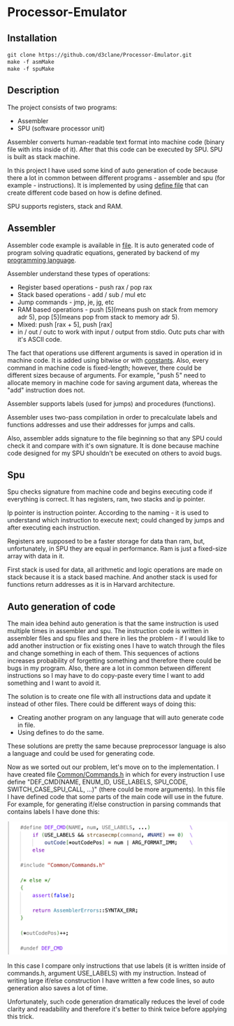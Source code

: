 # Processor-Emulator

## Installation 

```
git clone https://github.com/d3clane/Processor-Emulator.git
make -f asmMake
make -f spuMake
```

## Description 

The project consists of two programs:
- Assembler
- SPU (software processor unit) 

Assembler converts human-readable text format into machine code (binary file with ints inside of it). After that this code can be executed by SPU. SPU is built as stack machine.

In this project I have used some kind of auto generation of code because there a lot in common between different programs - assembler and spu (for example - instructions). It is implemented by using [define file](Common/Commands.h) that can create different code based on how is define defined.  

SPU supports registers, stack and RAM.

## Assembler 

Assembler code example is available in [file](Assembler/code.txt). It is auto generated code of program solving quadratic equations, generated by backend of my [programming language](https://github.com/d3clane/ProgrammingLanguage).

Assembler understand these types of operations:
- Register based operations - push rax / pop rax
- Stack based operations - add / sub / mul etc
- Jump commands - jmp, je, jg, etc
- RAM based operations - push [5](means push on stack from memory adr 5), pop [5](means pop from stack to memory adr 5).
- Mixed: push [rax + 5], push [rax]
- in / out / outc to work with input / output from stdio. Outc puts char with it's ASCII code.

The fact that operations use different arguments is saved in operation id in machine code. It is added using bitwise or with [constants](/Common/Common.h). Also, every command in machine code is fixed-length; however, there could be different sizes because of arguments. For example, "push 5" need to allocate memory in machine code for saving argument data, whereas the "add" instruction does not.

Assembler supports labels (used for jumps) and procedures (functions).

Assembler uses two-pass compilation in order to precalculate labels and functions addresses and use their addresses for jumps and calls.

Also, assembler adds signature to the file beginning so that any SPU could check it and compare with it's own signature. It is done because machine code designed for my SPU shouldn't be executed on others to avoid bugs.

## Spu

Spu checks signature from machine code and begins executing code if everything is correct. It has registers, ram, two stacks and ip pointer.

Ip pointer is instruction pointer. According to the naming - it is used to understand which instruction to execute next; could changed by jumps and after executing each instruction.

Registers are supposed to be a faster storage for data than ram, but, unfortunately, in SPU they are equal in performance. Ram is just a fixed-size array with data in it.

First stack is used for data, all arithmetic and logic operations are made on stack because it is a stack based machine. And another stack is used for functions return addresses as it is in Harvard architecture.

## Auto generation of code

The main idea behind auto generation is that the same instruction is used multiple times in assembler and spu. The instruction code is written in assembler files and spu files and there in lies the problem - if I would like to add another instruction or fix existing ones I have to watch through the files and change something in each of them. This sequences of actions increases probability of forgetting something and therefore there could be bugs in my program. Also, there are a lot in common between different instructions so I may have to do copy-paste every time I want to add something and I want to avoid it.

The solution is to create one file with all instructions data and update it instead of other files. There could be different ways of doing this:
- Creating another program on any language that will auto generate code in file.
- Using defines to do the same.

These solutions are pretty the same because preprocessor language is also a language and could be used for generating code.

Now as we sorted out our problem, let's move on to the implementation. I have created file [Common/Commands.h](Common/Commands.h) in which for every instruction I use define "DEF_CMD(NAME, ENUM_ID, USE_LABELS, SPU_CODE, SWITCH_CASE_SPU_CALL, ...)" (there could be more arguments). In this file I have defined code that some parts of the main code will use in the future. For example, for generating if/else construction in parsing commands that contains labels I have done this:

![generate labels](https://github.com/d3clane/Processor-Emulator/blob/main/ReadmeAssets/imgs/AutoGeneration.png)

In this case I compare only instructions that use labels (it is written inside of commands.h, argument USE_LABELS) with my instruction. Instead of writing large if/else construction I have written a few code lines, so auto generation also saves a lot of time.

Unfortunately, such code generation dramatically reduces the level of code clarity and readability and therefore it's better to think twice before applying this trick.
